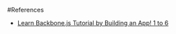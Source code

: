 #References
 - [Learn Backbone.js Tutorial by Building an App! 1 to 6](https://www.youtube.com/watch?v=4WJLlWpzpP0)

